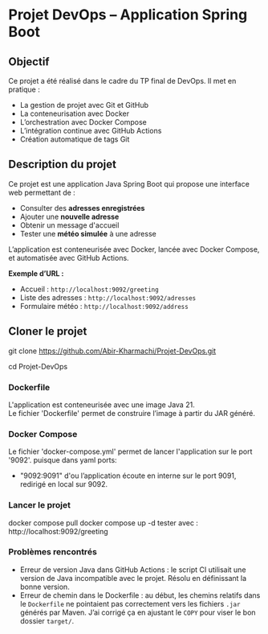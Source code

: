 
# Projet DevOps – Application Spring Boot

##  Objectif
Ce projet a été réalisé dans le cadre du TP final de DevOps. Il met en pratique :
- La gestion de projet avec Git et GitHub
- La conteneurisation avec Docker
- L’orchestration avec Docker Compose
- L’intégration continue avec GitHub Actions
- Création automatique de tags Git



## Description du projet

Ce projet est une application Java Spring Boot qui propose une interface web permettant de :

- Consulter des **adresses enregistrées**
- Ajouter une **nouvelle adresse**
- Obtenir un message d'accueil
- Tester une **météo simulée** à une adresse

L’application est conteneurisée avec Docker, lancée avec Docker Compose, et automatisée avec GitHub Actions.


**Exemple d’URL :**  
- Accueil : `http://localhost:9092/greeting`
- Liste des adresses : `http://localhost:9092/adresses`
- Formulaire météo : `http://localhost:9092/address`

##  Cloner le projet

git clone https://github.com/Abir-Kharmachi/Projet-DevOps.git

cd Projet-DevOps


### Dockerfile
L'application est conteneurisée avec une image Java 21.  
Le fichier 'Dockerfile' permet de construire l’image à partir du JAR généré.

### Docker Compose
Le fichier 'docker-compose.yml' permet de lancer l'application sur le port '9092'.
puisque dans yaml
ports:
  - "9092:9091"
  d'ou l’application écoute en interne sur le port 9091, redirigé en local sur 9092.

### Lancer le projet

docker compose pull
docker compose up -d
tester avec :
http://localhost:9092/greeting

### Problèmes rencontrés
- Erreur de version Java dans GitHub Actions : le script CI utilisait une version de Java incompatible avec le projet. Résolu en définissant la bonne version.
- Erreur de chemin dans le Dockerfile : au début, les chemins relatifs dans le `Dockerfile` ne pointaient pas correctement vers les fichiers `.jar` générés par Maven. J’ai corrigé ça en ajustant le `COPY` pour viser le bon dossier `target/`.
